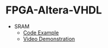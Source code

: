 # FPGA-Altera-VHDL
<ul>
  <li>
    SRAM
    <ul>
      <li><a href='https://github.com/CTrigger/FPGA-Altera-VHDL/tree/master/MemorySRAM'>Code Example</a></li>
      <li><a href='https://youtu.be/ubPjrXpGXco'>Video Demonstration</a></li>
    </ul>
  </li>
 </ul>
